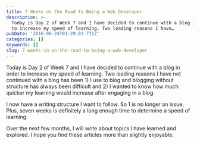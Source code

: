 ```yaml
---
title: 7 Weeks on the Road to Being a Web Developer
description: >-
  Today is Day 2 of Week 7 and I have decided to continue with a blog in order
  to increase my speed of learning. Two leading reasons I have…
pubDate: '2016-08-24T01:29:03.771Z'
categories: []
keywords: []
slug: 7-weeks-in-on-the-road-to-being-a-web-developer
---
```


Today is Day 2 of Week 7 and I have decided to continue with a blog in order to increase my speed of learning. Two leading reasons I have not continued with a blog has been 1) I use to blog and blogging without structure has always been difficult and 2) I wanted to know how much quicker my learning would increase after engaging in a blog.

I now have a writing structure I want to follow. So 1 is no longer an issue. Plus, seven weeks is definitely a long enough time to determine a speed of learning.

Over the next few months, I will write about topics I have learned and explored. I hope you find these articles more than slightly enjoyable.